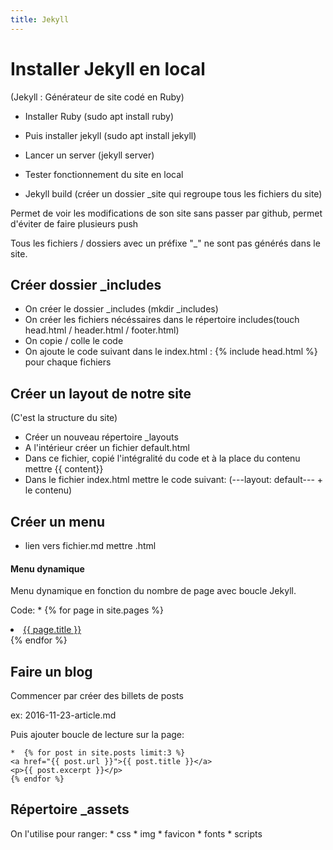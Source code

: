 ```yaml
---
title: Jekyll
---
```

# Installer Jekyll en local #
(Jekyll : Générateur de site codé en Ruby)
* Installer Ruby (sudo apt install ruby)
* Puis installer jekyll (sudo apt install jekyll)
* Lancer un server (jekyll server)
* Tester fonctionnement du site en local
 
 
* Jekyll build (créer un dossier _site qui regroupe tous les fichiers du site)
 
Permet de voir les modifications de son site sans passer par github, permet d'éviter de faire plusieurs push
 
Tous les fichiers / dossiers avec un préfixe "_" ne sont pas générés dans le site.
 
## Créer dossier _includes ##
* On créer le dossier _includes (mkdir _includes)
* On créer les fichiers nécéssaires dans le répertoire includes(touch head.html / header.html / footer.html)
* On copie / colle le code
* On ajoute le code suivant dans le index.html : {% include head.html %} pour chaque fichiers
 
## Créer un layout de notre site ##
(C'est la structure du site)
* Créer un nouveau répertoire _layouts
* A l'intérieur créer un fichier default.html
* Dans ce fichier, copié l'intégralité du code et à la place du contenu mettre {{ content}}
* Dans le fichier index.html mettre le code suivant:
(---layout: default--- + le contenu)

## Créer un menu ##
* lien vers fichier.md mettre .html

#### Menu dynamique ####
Menu dynamique en fonction du nombre de page avec boucle Jekyll.

Code:
            * {% for page in site.pages %}
            <li><a href="{{ page.url }}">{{ page.title }}</a></li>
            {% endfor %} 
            
## Faire un blog ##
Commencer par créer des billets de posts

ex: 2016-11-23-article.md

Puis ajouter boucle de lecture sur la page:

    *  {% for post in site.posts limit:3 %}
    <a href="{{ post.url }}">{{ post.title }}</a>
    <p>{{ post.excerpt }}</p>
    {% endfor %}

## Répertoire _assets ##
On l'utilise pour ranger:
    * css
    * img
    * favicon
    * fonts
    * scripts